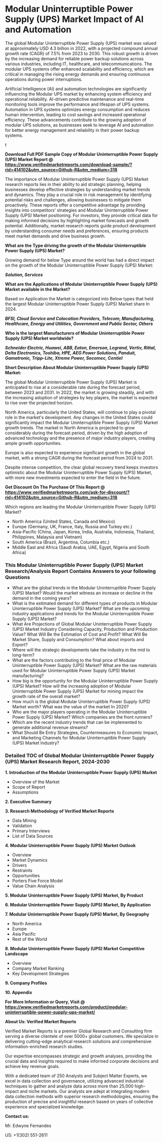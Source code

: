 <meta name="title" content="Global Modular Uninterruptible Power Supply (UPS) Market Impact of AI and Automation"><meta name="description" content="The global Modular Uninterruptible Power Supply (UPS) market was valued at approximately USD 4.3 billion in 2022, with a projected compound annual growth rate (CAGR) o"><meta name="title" content="Modular Uninterruptible Power Supply (UPS) Market Size, Share, Scope, Trends, Growth, Opportunities, Analysis, Forecast"><h1>Modular Uninterruptible Power Supply (UPS) Market Impact of AI and Automation</h1><p>The global Modular Uninterruptible Power Supply (UPS) market was valued at approximately USD 4.3 billion in 2022, with a projected compound annual growth rate (CAGR) of 7.5% from 2023 to 2030. This robust growth is driven by the increasing demand for reliable power backup solutions across various industries, including IT, healthcare, and telecommunications. The modular UPS systems offer enhanced scalability and efficiency, which are critical in managing the rising energy demands and ensuring continuous operations during power interruptions.</p><p>Artificial Intelligence (AI) and automation technologies are significantly influencing the Modular UPS market by enhancing system efficiency and operational reliability. AI-driven predictive maintenance and real-time monitoring tools improve the performance and lifespan of UPS systems. Automation in UPS systems optimizes energy consumption and reduces human intervention, leading to cost savings and increased operational efficiency. These advancements contribute to the growing adoption of modular UPS solutions, as businesses seek to leverage AI and automation for better energy management and reliability in their power backup systems.</p>t</p><p id="" class=""><strong>Download Full PDF Sample Copy of Modular Uninterruptible Power Supply (UPS) Market Report @ <a href="https://www.verifiedmarketreports.com/download-sample/?rid=414102&utm_source=Github-R&utm_medium=318" target="_blank">https://www.verifiedmarketreports.com/download-sample/?rid=414102&utm_source=Github-R&utm_medium=318</a></strong></p><p>The importance of&nbsp;Modular Uninterruptible Power Supply (UPS) Market research reports lies in their ability to aid strategic planning, helping businesses develop effective strategies by understanding market trends and dynamics. They play a crucial role in risk management by identifying potential risks and challenges, allowing businesses to mitigate them proactively. These reports offer a competitive advantage by providing insights into competitors' strategies and Modular Uninterruptible Power Supply (UPS) Market positioning. For investors, they provide critical data for making informed decisions by highlighting market forecasts and growth potential. Additionally, market research reports guide product development by understanding consumer needs and preferences, ensuring products meet market demands and drive business growth.</p><p><strong>What are the&nbsp;Type driving the growth of the Modular Uninterruptible Power Supply (UPS) Market?</strong></p><p id="" class="">Growing demand for below Type around the world has had a direct impact on the growth of the Modular Uninterruptible Power Supply (UPS) Market:</p><em><strong>Solution, Services</strong></em></p><strong>What are the&nbsp;Applications&nbsp;of Modular Uninterruptible Power Supply (UPS) Market available in the Market?</strong></p><p id="" class="">Based on Application the Market is categorized into Below types that held the largest Modular Uninterruptible Power Supply (UPS) Market share In 2024.</p><em><strong>BFSI, Cloud Service and Colocation Providers, Telecom, Manufacturing, Healthcare, Energy and Utilities, Government and Public Sector, Others</strong></em></p><strong>Who is the largest Manufacturers of Modular Uninterruptible Power Supply (UPS) Market worldwide?</strong></p><p><em><strong>Schneider Electric, Huawei, ABB, Eaton, Emerson, Legrand, Vertiv, Rittal, Delta Electronics, Toshiba, HPE, AEG Power Solutions, Panduit, Gamatronic, Tripp-Lite, Xtreme Power, Socomec, Centiel</strong></em></p><p id="" class=""><strong>Short Description About Modular Uninterruptible Power Supply (UPS) Market:</strong></p><p>The global Modular Uninterruptible Power Supply (UPS) Market is anticipated to rise at a considerable rate during the forecast period, between 2023 and 2031. In 2022, the market is growing steadily, and with the increasing adoption of strategies by key players, the market is expected to rise over the projected horizon.</p><p>North America, particularly the United States, will continue to play a pivotal role in the market's development. Any changes in the United States could significantly impact the Modular Uninterruptible Power Supply (UPS) Market growth trends. The market in North America is projected to grow considerably during the forecast period, driven by the high adoption of advanced technology and the presence of major industry players, creating ample growth opportunities.</p><p>Europe is also expected to experience significant growth in the global market, with a strong CAGR during the forecast period from 2024 to 2031.</p><p>Despite intense competition, the clear global recovery trend keeps investors optimistic about the Modular Uninterruptible Power Supply (UPS) Market, with more new investments expected to enter the field in the future.</p><p id="" class=""><strong>Get Discount On The Purchase Of This Report @ <a href="https://www.verifiedmarketreports.com/ask-for-discount/?rid=414102&utm_source=Github-R&utm_medium=318" target="_blank">https://www.verifiedmarketreports.com/ask-for-discount/?rid=414102&utm_source=Github-R&utm_medium=318</a></strong></p>Which regions are leading the Modular Uninterruptible Power Supply (UPS) Market?</p><ul><li>North America (United States, Canada and Mexico)</li><li>Europe (Germany, UK, France, Italy, Russia and Turkey etc.)</li><li>Asia-Pacific (China, Japan, Korea, India, Australia, Indonesia, Thailand, Philippines, Malaysia and Vietnam)</li><li>South America (Brazil, Argentina, Columbia etc.)</li><li>Middle East and Africa (Saudi Arabia, UAE, Egypt, Nigeria and South Africa)</li></ul><h3 id="" class="">This Modular Uninterruptible Power Supply (UPS) Market Research/Analysis Report Contains Answers to your following Questions</h3><ul><li>What are the global trends in the Modular Uninterruptible Power Supply (UPS) Market? Would the market witness an increase or decline in the demand in the coming years?</li><li>What is the estimated demand for different types of products in Modular Uninterruptible Power Supply (UPS) Market? What are the upcoming industry applications and trends for the Modular Uninterruptible Power Supply (UPS) Market?</li><li>What Are Projections of Global Modular Uninterruptible Power Supply (UPS) Market Industry Considering Capacity, Production and Production Value? What Will Be the Estimation of Cost and Profit? What Will Be Market Share, Supply and Consumption? What about imports and Export?</li><li>Where will the strategic developments take the industry in the mid to long-term?</li><li>What are the factors contributing to the final price of Modular Uninterruptible Power Supply (UPS) Market? What are the raw materials used for Modular Uninterruptible Power Supply (UPS) Market manufacturing?</li><li>How big is the opportunity for the Modular Uninterruptible Power Supply (UPS) Market? How will the increasing adoption of Modular Uninterruptible Power Supply (UPS) Market for mining impact the growth rate of the overall market?</li><li>How much is the global Modular Uninterruptible Power Supply (UPS) Market worth? What was the value of the market In 2020?</li><li>Who are the major players operating in the Modular Uninterruptible Power Supply (UPS) Market? Which companies are the front runners?</li><li>Which are the recent industry trends that can be implemented to generate additional revenue streams?</li><li>What Should Be Entry Strategies, Countermeasures to Economic Impact, and Marketing Channels for Modular Uninterruptible Power Supply (UPS) Market Industry?</li></ul><h3 id="" class="">Detailed TOC of Global Modular Uninterruptible Power Supply (UPS) Market Research Report, 2024-2030</h3><p id="" class=""><strong>1. Introduction of the Modular Uninterruptible Power Supply (UPS) Market</strong></p><ul><li>Overview of the Market</li><li>Scope of Report</li><li>Assumptions</li></ul><p id="" class=""><strong>2. Executive Summary</strong></p><p id="" class=""><strong>3. Research Methodology of Verified Market Reports</strong></p><ul><li>Data Mining</li><li>Validation</li><li>Primary Interviews</li><li>List of Data Sources</li></ul><p id="" class=""><strong>4. Modular Uninterruptible Power Supply (UPS) Market Outlook</strong></p><ul><li>Overview</li><li>Market Dynamics</li><li>Drivers</li><li>Restraints</li><li>Opportunities</li><li>Porters Five Force Model</li><li>Value Chain Analysis</li></ul><p id="" class=""><strong>5. Modular Uninterruptible Power Supply (UPS) Market, By Product</strong></p><p id="" class=""><strong>6. Modular Uninterruptible Power Supply (UPS) Market, By Application</strong></p><p id="" class=""><strong>7. Modular Uninterruptible Power Supply (UPS) Market, By Geography</strong></p><ul><li>North America</li><li>Europe</li><li>Asia Pacific</li><li>Rest of the World</li></ul><p id="" class=""><strong>8. Modular Uninterruptible Power Supply (UPS) Market Competitive Landscape</strong></p><ul><li>Overview</li><li>Company Market Ranking</li><li>Key Development Strategies</li></ul><p id="" class=""><strong>9. Company Profiles</strong></p><p id="" class=""><strong>10. Appendix</strong></p><p id="" class=""><strong>For More Information or Query, Visit @ <a href="https://www.verifiedmarketreports.com/product/modular-uninterruptible-power-supply-ups-market/" target="_blank">https://www.verifiedmarketreports.com/product/modular-uninterruptible-power-supply-ups-market/</a></strong></p><p id="" class=""><strong>About Us: Verified Market Reports</strong></p><p id="" class="">Verified Market Reports is a premier Global Research and Consulting firm serving a diverse clientele of over 5000+ global customers. We specialize in delivering cutting-edge analytical research solutions and comprehensive information-enriched research studies.</p><p id="" class="">Our expertise encompasses strategic and growth analyses, providing the crucial data and insights required to make informed corporate decisions and achieve key revenue goals.</p><p id="" class="">With a dedicated team of 250 Analysts and Subject Matter Experts, we excel in data collection and governance, utilizing advanced industrial techniques to gather and analyze data across more than 25,000 high-impact and niche markets. Our analysts are adept at integrating modern data collection methods with superior research methodologies, ensuring the production of precise and insightful research based on years of collective experience and specialized knowledge.</p><p id="" class=""><strong>Contact us:</strong></p><p id="" class="">Mr. Edwyne Fernandes</p><p id="" class="">US: +1(302) 551-2611</p>